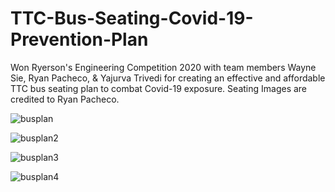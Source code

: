 # TTC-Bus-Seating-Covid-19-Prevention-Plan
Won Ryerson's Engineering Competition 2020 with team members Wayne Sie, Ryan Pacheco, & Yajurva Trivedi for creating an effective and affordable TTC bus seating plan to combat Covid-19 exposure. Seating Images are credited to Ryan Pacheco.

![busplan](https://user-images.githubusercontent.com/68084112/117608446-0ece2380-b12c-11eb-8062-eabfb3f3186a.png)

![busplan2](https://user-images.githubusercontent.com/68084112/117608451-1097e700-b12c-11eb-90cf-9d80ead2db51.png)

![busplan3](https://user-images.githubusercontent.com/68084112/117608454-11c91400-b12c-11eb-9f21-6f39c1b64f94.png)

![busplan4](https://user-images.githubusercontent.com/68084112/117608457-1392d780-b12c-11eb-90aa-4c27121168ca.png)



